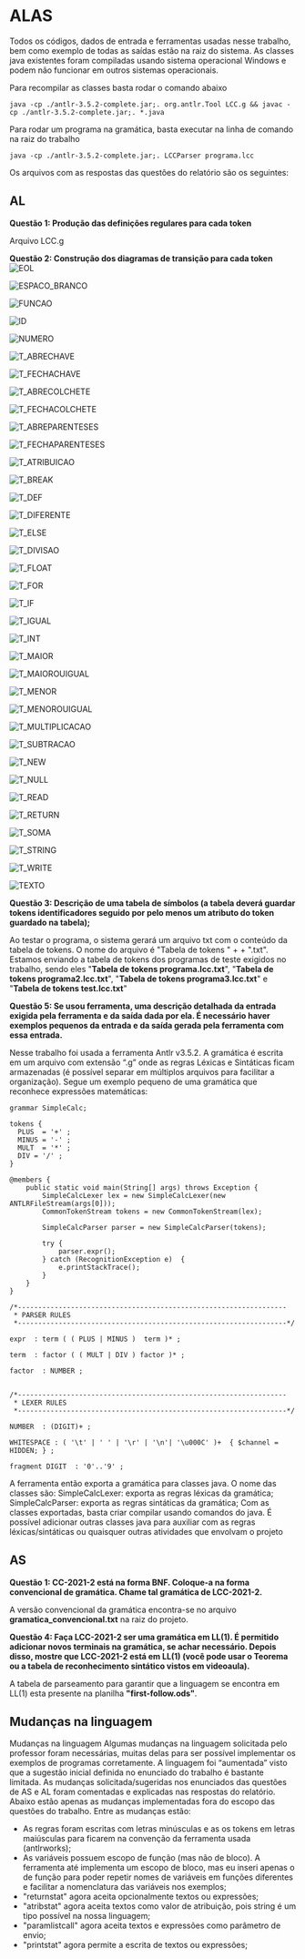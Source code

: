 # ALAS

Todos os códigos, dados de entrada e ferramentas usadas nesse trabalho, bem como exemplo de todas as saídas estão na raiz do sistema. As classes java existentes foram compiladas usando sistema operacional Windows e podem não funcionar em outros sistemas operacionais.

Para recompilar as classes basta rodar o comando abaixo

    java -cp ./antlr-3.5.2-complete.jar;. org.antlr.Tool LCC.g && javac -cp ./antlr-3.5.2-complete.jar;. *.java

Para rodar um programa na gramática, basta executar na linha de comando na raiz do trabalho

    java -cp ./antlr-3.5.2-complete.jar;. LCCParser programa.lcc

Os arquivos com as respostas das questões do relatório são os seguintes: 

## AL 
**Questão 1: Produção das definições regulares para cada token**

Arquivo LCC.g

**Questão 2: Construção dos diagramas de transição para cada token**
![EOL](https://github.com/elizeumadeira/asal/blob/main/gramatica_antlrworks/rules/EOL.jpg)

![ESPACO_BRANCO](https://github.com/elizeumadeira/asal/blob/main/gramatica_antlrworks/rules/ESPACO_BRANCO.jpg)

![FUNCAO](https://github.com/elizeumadeira/asal/blob/main/gramatica_antlrworks/rules/FUNCAO.jpg)

![ID](https://github.com/elizeumadeira/asal/blob/main/gramatica_antlrworks/rules/ID.jpg)

![NUMERO](https://github.com/elizeumadeira/asal/blob/main/gramatica_antlrworks/rules/NUMERO.jpg)

![T_ABRECHAVE](https://github.com/elizeumadeira/asal/blob/main/gramatica_antlrworks/rules/T_ABRECHAVE.jpg)

![T_FECHACHAVE](https://github.com/elizeumadeira/asal/blob/main/gramatica_antlrworks/rules/T_FECHACHAVE.jpg)

![T_ABRECOLCHETE](https://github.com/elizeumadeira/asal/blob/main/gramatica_antlrworks/rules/T_ABRECOLCHETE.jpg)

![T_FECHACOLCHETE](https://github.com/elizeumadeira/asal/blob/main/gramatica_antlrworks/rules/T_FECHACOLCHETE.jpg)

![T_ABREPARENTESES](https://github.com/elizeumadeira/asal/blob/main/gramatica_antlrworks/rules/T_ABREPARENTESES.jpg)

![T_FECHAPARENTESES](https://github.com/elizeumadeira/asal/blob/main/gramatica_antlrworks/rules/T_FECHAPARENTESES.jpg)

![T_ATRIBUICAO](https://github.com/elizeumadeira/asal/blob/main/gramatica_antlrworks/rules/T_ATRIBUICAO.jpg)

![T_BREAK](https://github.com/elizeumadeira/asal/blob/main/gramatica_antlrworks/rules/T_BREAK.jpg)

![T_DEF](https://github.com/elizeumadeira/asal/blob/main/gramatica_antlrworks/rules/T_DEF.jpg)

![T_DIFERENTE](https://github.com/elizeumadeira/asal/blob/main/gramatica_antlrworks/rules/T_DIFERENTE.jpg)

![T_ELSE](https://github.com/elizeumadeira/asal/blob/main/gramatica_antlrworks/rules/T_ELSE.jpg)

![T_DIVISAO](https://github.com/elizeumadeira/asal/blob/main/gramatica_antlrworks/rules/T_DIVISAO.jpg)

![T_FLOAT](https://github.com/elizeumadeira/asal/blob/main/gramatica_antlrworks/rules/T_FLOAT.jpg)

![T_FOR](https://github.com/elizeumadeira/asal/blob/main/gramatica_antlrworks/rules/T_FOR.jpg)

![T_IF](https://github.com/elizeumadeira/asal/blob/main/gramatica_antlrworks/rules/T_IF.jpg)

![T_IGUAL](https://github.com/elizeumadeira/asal/blob/main/gramatica_antlrworks/rules/T_IGUAL.jpg)

![T_INT](https://github.com/elizeumadeira/asal/blob/main/gramatica_antlrworks/rules/T_INT.jpg)

![T_MAIOR](https://github.com/elizeumadeira/asal/blob/main/gramatica_antlrworks/rules/T_MAIOR.jpg)

![T_MAIOROUIGUAL](https://github.com/elizeumadeira/asal/blob/main/gramatica_antlrworks/rules/T_MAIOROUIGUAL.jpg)

![T_MENOR](https://github.com/elizeumadeira/asal/blob/main/gramatica_antlrworks/rules/T_MENOR.jpg)

![T_MENOROUIGUAL](https://github.com/elizeumadeira/asal/blob/main/gramatica_antlrworks/rules/T_MENOROUIGUAL.jpg)

![T_MULTIPLICACAO](https://github.com/elizeumadeira/asal/blob/main/gramatica_antlrworks/rules/T_MULTIPLICACAO.jpg)

![T_SUBTRACAO](https://github.com/elizeumadeira/asal/blob/main/gramatica_antlrworks/rules/T_SUBTRACAO.jpg)

![T_NEW](https://github.com/elizeumadeira/asal/blob/main/gramatica_antlrworks/rules/T_NEW.jpg)

![T_NULL](https://github.com/elizeumadeira/asal/blob/main/gramatica_antlrworks/rules/T_NULL.jpg)

![T_READ](https://github.com/elizeumadeira/asal/blob/main/gramatica_antlrworks/rules/T_READ.jpg)

![T_RETURN](https://github.com/elizeumadeira/asal/blob/main/gramatica_antlrworks/rules/T_RETURN.jpg)

![T_SOMA](https://github.com/elizeumadeira/asal/blob/main/gramatica_antlrworks/rules/T_SOMA.jpg)

![T_STRING](https://github.com/elizeumadeira/asal/blob/main/gramatica_antlrworks/rules/T_STRING.jpg)

![T_WRITE](https://github.com/elizeumadeira/asal/blob/main/gramatica_antlrworks/rules/T_WRITE.jpg)

![TEXTO](https://github.com/elizeumadeira/asal/blob/main/gramatica_antlrworks/rules/TEXTO.jpg)


**Questão 3: Descrição de uma tabela de símbolos (a tabela deverá guardar tokens identificadores seguido por pelo menos um atributo do token guardado na tabela);**

Ao testar o programa, o sistema gerará um arquivo txt com o conteúdo da tabela de tokens. O nome do arquivo é "Tabela de tokens " + <nome do programa> + ".txt". Estamos enviando a tabela de tokens dos programas de teste exigidos no trabalho, sendo eles "**Tabela de tokens programa.lcc.txt**", "**Tabela de tokens programa2.lcc.txt**", "**Tabela de tokens programa3.lcc.txt**" e "**Tabela de tokens test.lcc.txt**"

**Questão 5: Se usou ferramenta, uma descrição detalhada da entrada exigida pela ferramenta e da saída dada por ela. É necessário haver exemplos pequenos da entrada e da saída gerada pela ferramenta com essa entrada.**

Nesse trabalho foi usada a ferramenta Antlr v3.5.2. A gramática é escrita em um arquivo com extensão “.g” onde as regras Léxicas e Sintáticas ficam armazenadas (é possível separar em múltiplos arquivos para facilitar a organização). Segue um exemplo pequeno de uma gramática que reconhece expressões matemáticas:

```
grammar SimpleCalc;

tokens {
  PLUS  = '+' ;
  MINUS = '-' ;
  MULT  = '*' ;
  DIV = '/' ;
}

@members {
    public static void main(String[] args) throws Exception {
        SimpleCalcLexer lex = new SimpleCalcLexer(new ANTLRFileStream(args[0]));
        CommonTokenStream tokens = new CommonTokenStream(lex);

        SimpleCalcParser parser = new SimpleCalcParser(tokens);

        try {
            parser.expr();
        } catch (RecognitionException e)  {
            e.printStackTrace();
        }
    }
}

/*------------------------------------------------------------------
 * PARSER RULES
 *------------------------------------------------------------------*/

expr  : term ( ( PLUS | MINUS )  term )* ;

term  : factor ( ( MULT | DIV ) factor )* ;

factor  : NUMBER ;


/*------------------------------------------------------------------
 * LEXER RULES
 *------------------------------------------------------------------*/

NUMBER  : (DIGIT)+ ;

WHITESPACE : ( '\t' | ' ' | '\r' | '\n'| '\u000C' )+  { $channel = HIDDEN; } ;

fragment DIGIT  : '0'..'9' ;
```

A ferramenta então exporta a gramática para classes java. O nome das classes são: 
SimpleCalcLexer: exporta as regras léxicas da gramática;
SimpleCalcParser: exporta as regras sintáticas da gramática;
Com as classes exportadas, basta criar compilar usando comandos do java. É possível adicionar outras classes java para auxiliar com as regras léxicas/sintáticas ou quaisquer outras atividades que envolvam o projeto


## AS

**Questão 1: CC-2021-2 está na forma BNF. Coloque-a na forma convencional de gramática. Chame tal gramática de LCC-2021-2.**

A versão convencional da gramática encontra-se no arquivo **gramatica_convencional.txt** na raiz do projeto.

**Questão 4: Faça LCC-2021-2 ser uma gramática em LL(1). É permitido adicionar novos terminais na gramática, se achar necessário. Depois disso, mostre que LCC-2021-2 está em LL(1) (você pode usar o Teorema ou a tabela de reconhecimento sintático vistos em videoaula).**

A tabela de parseamento para garantir que a linguagem se encontra em LL(1) esta presente na planilha **"first-follow.ods"**.

## Mudanças na linguagem

Mudanças na linguagem
Algumas mudanças na linguagem solicitada pelo professor foram necessárias, muitas delas para ser possível implementar os exemplos de programas corretamente. A linguagem foi “aumentada” visto que a sugestão inicial definida no enunciado do trabalho é bastante limitada. As mudanças solicitada/sugeridas nos enunciados das questões de AS e AL foram comentadas e explicadas nas respostas do relatório. Abaixo estão apenas as mudanças implementadas fora do escopo das questões do trabalho.
Entre as mudanças estão:
- As regras foram escritas com letras minúsculas e as os tokens em letras maiúsculas para ficarem na convenção da ferramenta usada (antlrworks);
- As variáveis possuem escopo de função (mas não de bloco). A ferramenta até implementa um escopo de bloco, mas eu inseri apenas o de função para poder repetir nomes de variáveis em funções diferentes e facilitar a nomenclatura das variáveis nos exemplos;
- "returnstat" agora aceita opcionalmente textos ou expressões;
- "atribstat" agora aceita textos como valor de atribuição, pois string é um tipo possível na nossa linguagem;
- "paramlistcall" agora aceita textos e expressões como parâmetro de envio;
- "printstat" agora permite a escrita de textos ou expressões;